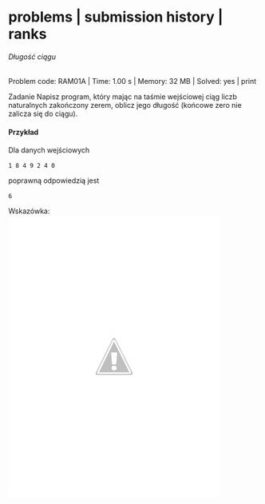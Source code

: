 # problems | submission history | ranks
###### Długość ciągu
Problem code: RAM01A | Time: 1.00 s | Memory: 32 MB | Solved: yes | print

Zadanie
Napisz program, który mając na taśmie wejściowej ciąg liczb naturalnych zakończony zerem, oblicz jego długość (końcowe zero nie zalicza się do ciągu).

#### Przykład
Dla danych wejściowych

```
1 8 4 9 2 4 0
```
poprawną odpowiedzią jest
```
6
```
Wskazówka:
![image](IMG_20130918_080816.png)
